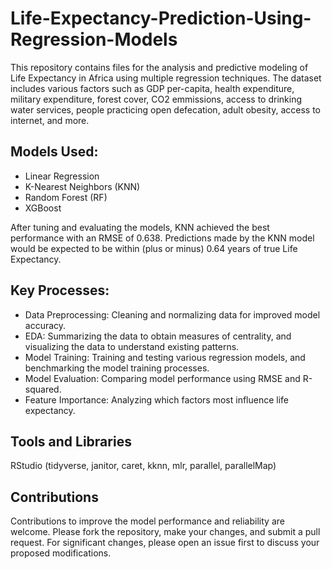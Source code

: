 # Life-Expectancy-Prediction-Using-Regression-Models
This repository contains files for the analysis and predictive modeling of Life Expectancy in Africa using multiple regression techniques. The dataset includes various factors such as GDP per-capita, health expenditure, military expenditure, forest cover, CO2 emmissions, access to drinking water services, people practicing open defecation, adult obesity, access to internet, and more.

## Models Used:
* Linear Regression
* K-Nearest Neighbors (KNN)
* Random Forest (RF)
* XGBoost

After tuning and evaluating the models, KNN achieved the best performance with an RMSE of 0.638. Predictions made by the KNN model would be expected to be within (plus or minus) 0.64 years of true Life Expectancy.

## Key Processes:
* Data Preprocessing: Cleaning and normalizing data for improved model accuracy.
* EDA: Summarizing the data to obtain measures of centrality, and visualizing the data to understand existing patterns.
* Model Training: Training and testing various regression models, and benchmarking the model training processes.
* Model Evaluation: Comparing model performance using RMSE and R-squared.
* Feature Importance: Analyzing which factors most influence life expectancy.

## Tools and Libraries
RStudio (tidyverse, janitor, caret, kknn, mlr, parallel, parallelMap)

## Contributions
Contributions to improve the model performance and reliability are welcome. Please fork the repository, make your changes, and submit a pull request. For significant changes, please open an issue first to discuss your proposed modifications.
